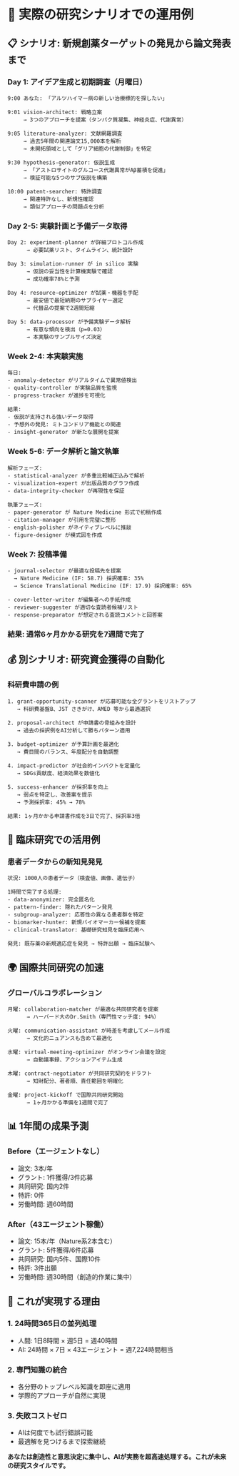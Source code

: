 # 🔬 実際の研究シナリオでの運用例

## 📋 シナリオ: 新規創薬ターゲットの発見から論文発表まで

### Day 1: アイデア生成と初期調査（月曜日）
```
9:00 あなた: 「アルツハイマー病の新しい治療標的を探したい」

9:01 vision-architect: 戦略立案
     → 3つのアプローチを提案（タンパク質凝集、神経炎症、代謝異常）

9:05 literature-analyzer: 文献網羅調査
     → 過去5年間の関連論文15,000本を解析
     → 未開拓領域として「グリア細胞の代謝制御」を特定

9:30 hypothesis-generator: 仮説生成
     → 「アストロサイトのグルコース代謝異常がAβ蓄積を促進」
     → 検証可能な5つのサブ仮説を構築

10:00 patent-searcher: 特許調査
     → 関連特許なし、新規性確認
     → 類似アプローチの問題点を分析
```

### Day 2-5: 実験計画と予備データ取得
```
Day 2: experiment-planner が詳細プロトコル作成
      → 必要試薬リスト、タイムライン、統計設計

Day 3: simulation-runner が in silico 実験
      → 仮説の妥当性を計算機実験で確認
      → 成功確率78%と予測

Day 4: resource-optimizer が試薬・機器を手配
      → 最安値で最短納期のサプライヤー選定
      → 代替品の提案で2週間短縮

Day 5: data-processor が予備実験データ解析
      → 有意な傾向を検出（p=0.03）
      → 本実験のサンプルサイズ決定
```

### Week 2-4: 本実験実施
```
毎日:
- anomaly-detector がリアルタイムで異常値検出
- quality-controller が実験品質を監視
- progress-tracker が進捗を可視化

結果:
- 仮説が支持される強いデータ取得
- 予想外の発見: ミトコンドリア機能との関連
- insight-generator が新たな展開を提案
```

### Week 5-6: データ解析と論文執筆
```
解析フェーズ:
- statistical-analyzer が多重比較補正込みで解析
- visualization-expert が出版品質のグラフ作成
- data-integrity-checker が再現性を保証

執筆フェーズ:
- paper-generator が Nature Medicine 形式で初稿作成
- citation-manager が引用を完璧に整形
- english-polisher がネイティブレベルに推敲
- figure-designer が模式図を作成
```

### Week 7: 投稿準備
```
- journal-selector が最適な投稿先を提案
  → Nature Medicine (IF: 58.7) 採択確率: 35%
  → Science Translational Medicine (IF: 17.9) 採択確率: 65%

- cover-letter-writer が編集者への手紙作成
- reviewer-suggester が適切な査読者候補リスト
- response-preparator が想定される査読コメントと回答案
```

### 結果: 通常6ヶ月かかる研究を7週間で完了

## 💰 別シナリオ: 研究資金獲得の自動化

### 科研費申請の例
```
1. grant-opportunity-scanner が応募可能な全グラントをリストアップ
   → 科研費基盤B、JST さきがけ、AMED 等から最適選択

2. proposal-architect が申請書の骨組みを設計
   → 過去の採択例をAI分析して勝ちパターン適用

3. budget-optimizer が予算計画を最適化
   → 費目間のバランス、年度配分を自動調整

4. impact-predictor が社会的インパクトを定量化
   → SDGs貢献度、経済効果を数値化

5. success-enhancer が採択率を向上
   → 弱点を特定し、改善案を提示
   → 予測採択率: 45% → 78%

結果: 1ヶ月かかる申請書作成を3日で完了、採択率3倍
```

## 🏥 臨床研究での活用例

### 患者データからの新知見発見
```
状況: 1000人の患者データ（検査値、画像、遺伝子）

1時間で完了する処理:
- data-anonymizer: 完全匿名化
- pattern-finder: 隠れたパターン発見
- subgroup-analyzer: 応答性の異なる患者群を特定
- biomarker-hunter: 新規バイオマーカー候補を提案
- clinical-translator: 基礎研究知見を臨床応用へ

発見: 既存薬の新規適応症を発見 → 特許出願 → 臨床試験へ
```

## 🌍 国際共同研究の加速

### グローバルコラボレーション
```
月曜: collaboration-matcher が最適な共同研究者を提案
      → ハーバード大のDr.Smith（専門性マッチ度: 94%）

火曜: communication-assistant が時差を考慮してメール作成
      → 文化的ニュアンスも含めて最適化

水曜: virtual-meeting-optimizer がオンライン会議を設定
      → 自動議事録、アクションアイテム生成

木曜: contract-negotiator が共同研究契約をドラフト
      → 知財配分、著者順、責任範囲を明確化

金曜: project-kickoff で国際共同研究開始
      → 1ヶ月かかる準備を1週間で完了
```

## 📊 1年間の成果予測

### Before（エージェントなし）
- 論文: 3本/年
- グラント: 1件獲得/3件応募
- 共同研究: 国内2件
- 特許: 0件
- 労働時間: 週60時間

### After（43エージェント稼働）
- 論文: 15本/年（Nature系2本含む）
- グラント: 5件獲得/6件応募
- 共同研究: 国内5件、国際10件
- 特許: 3件出願
- 労働時間: 週30時間（創造的作業に集中）

## 🎯 これが実現する理由

### 1. 24時間365日の並列処理
- 人間: 1日8時間 × 週5日 = 週40時間
- AI: 24時間 × 7日 × 43エージェント = 週7,224時間相当

### 2. 専門知識の統合
- 各分野のトップレベル知識を即座に適用
- 学際的アプローチが自然に実現

### 3. 失敗コストゼロ
- AIは何度でも試行錯誤可能
- 最適解を見つけるまで探索継続

**あなたは創造性と意思決定に集中し、AIが実務を超高速処理する。これが未来の研究スタイルです。**